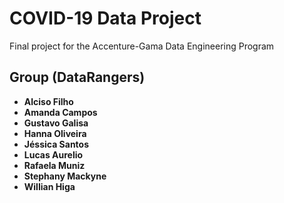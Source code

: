 # COVID-19 Data Project

Final project for the Accenture-Gama Data Engineering Program

## Group (DataRangers)

* **Alciso Filho**
* **Amanda Campos**
* **Gustavo Galisa**
* **Hanna Oliveira**
* **Jéssica Santos**
* **Lucas Aurelio**
* **Rafaela Muniz**
* **Stephany Mackyne**
* **Willian Higa**